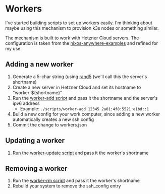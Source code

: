 # Workers

I've started building scripts to set up workers easily.
I'm thinking about maybe using this mechanism to provision k3s nodes or something similar.

The mechanism is built to work with Hetzner Cloud servers.
The configuration is taken from the [nixos-anywhere-examples](https://github.com/nix-community/nixos-anywhere-examples/blob/main/configuration.nix) and refined for my use.

## Adding a new worker

1. Generate a 5-char string (using [rand5](./modules/home-manager/yeldirs/cli/essentials/scripts/rand5) (we'll call this the server's shortname)
2. Create a new server in Hetzner Cloud and set its hostname to "worker-${shortname}"
3. Run the [worker-add script](./scripts/worker-add) and pass it the shortname and the server's ipv6 address
    - Example: `./scripts/worker-add 12345 2a01:4f8:5521:e1bd::1`
4. Build a new config for your work computer, since adding a new worker automatically creates a new ssh config
5. Commit the change to workers.json

## Updating a worker

1. Run the [worker-update script](./scripts/worker-update) and pass it the worker's shortname

## Removing a worker

1. Run the [worker-rm script](./scripts/worker-rm) and pass it the worker's shortname
2. Rebuild your system to remove the ssh_config entry
